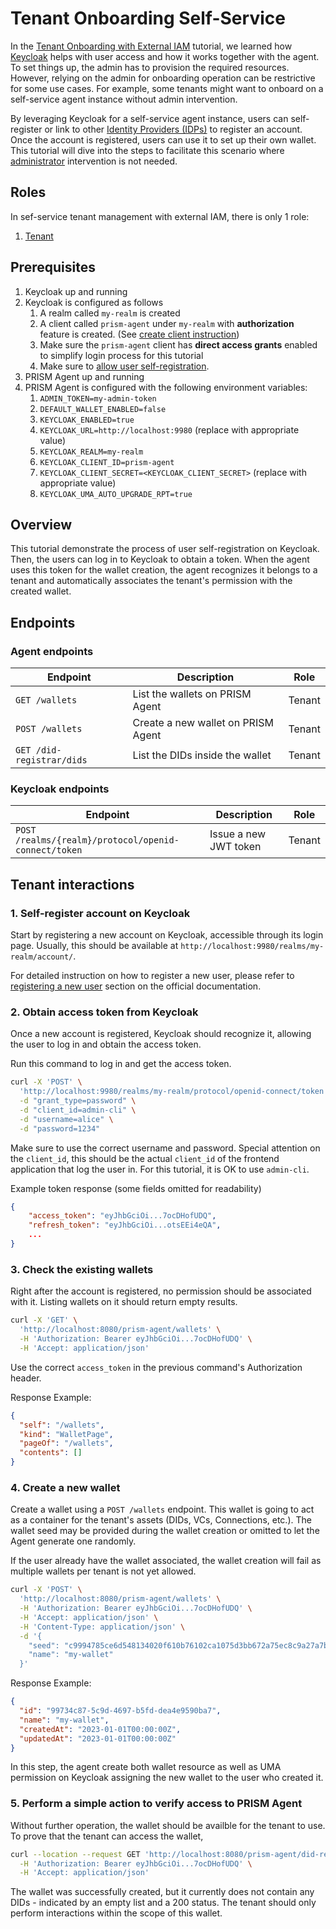 # Tenant Onboarding Self-Service

In the [Tenant Onboarding with External IAM](./tenant-onboarding-ext-iam.md) tutorial,
we learned how [Keycloak](/docs/concepts/glossary#keycloak-service) helps with user access and how it works together with the agent.
To set things up, the admin has to provision the required resources.
However, relying on the admin for onboarding operation can be restrictive for some use cases.
For example, some tenants might want to onboard on a self-service agent instance without admin intervention.

By leveraging Keycloak for a self-service agent instance,
users can self-register or link to other [Identity Providers (IDPs)](/docs/concepts/glossary#idp) to register an account.
Once the account is registered, users can use it to set up their own wallet.
This tutorial will dive into the steps to facilitate this scenario where [administrator](/docs/concepts/glossary#administrator) intervention is not needed.

## Roles

In sef-service tenant management with external IAM, there is only 1 role:

1. [Tenant](/docs/concepts/glossary#tenant)

## Prerequisites

1. Keycloak up and running
2. Keycloak is configured as follows
   1. A realm called `my-realm` is created
   2. A client called `prism-agent` under `my-realm` with __authorization__ feature is created. (See [create client instruction](https://www.keycloak.org/docs/latest/authorization_services/index.html#_resource_server_create_client))
   3. Make sure the `prism-agent` client has __direct access grants__ enabled to simplify login process for this tutorial
   4. Make sure to [allow user self-registration](https://www.keycloak.org/docs/latest/server_admin/index.html#con-user-registration_server_administration_guide).
3. PRISM Agent up and running
4. PRISM Agent is configured with the following environment variables:
   1. `ADMIN_TOKEN=my-admin-token`
   2. `DEFAULT_WALLET_ENABLED=false`
   3. `KEYCLOAK_ENABLED=true`
   4. `KEYCLOAK_URL=http://localhost:9980` (replace with appropriate value)
   5. `KEYCLOAK_REALM=my-realm`
   6. `KEYCLOAK_CLIENT_ID=prism-agent`
   7. `KEYCLOAK_CLIENT_SECRET=<KEYCLOAK_CLIENT_SECRET>` (replace with appropriate value)
   8. `KEYCLOAK_UMA_AUTO_UPGRADE_RPT=true`

## Overview

This tutorial demonstrate the process of user self-registration on Keycloak.
Then, the users can log in to Keycloak to obtain a token.
When the agent uses this token for the wallet creation, the agent recognizes it belongs to a tenant and automatically associates the tenant's permission with the created wallet.

## Endpoints

### Agent endpoints
| Endpoint                  | Description                        | Role   |
|---------------------------|------------------------------------|--------|
| `GET /wallets`            | List the wallets on PRISM Agent    | Tenant |
| `POST /wallets`           | Create a new wallet on PRISM Agent | Tenant |
| `GET /did-registrar/dids` | List the DIDs inside the wallet    | Tenant |

### Keycloak endpoints
| Endpoint                                             | Description           | Role   |
|------------------------------------------------------|-----------------------|--------|
| `POST /realms/{realm}/protocol/openid-connect/token` | Issue a new JWT token | Tenant |

## Tenant interactions

### 1. Self-register account on Keycloak

Start by registering a new account on Keycloak, accessible through its login page.
Usually, this should be available at `http://localhost:9980/realms/my-realm/account/`.

For detailed instruction on how to register a new user,
please refer to [registering a new user](https://www.keycloak.org/docs/latest/server_admin/index.html#proc-registering-new-user_server_administration_guide) section on the official documentation.

### 2. Obtain access token from Keycloak

Once a new account is registered, Keycloak should recognize it, allowing the user to log in and obtain the access token.

Run this command to log in and get the access token.

```bash
curl -X 'POST' \
  'http://localhost:9980/realms/my-realm/protocol/openid-connect/token' \
  -d "grant_type=password" \
  -d "client_id=admin-cli" \
  -d "username=alice" \
  -d "password=1234"
```

Make sure to use the correct username and password.
Special attention on the `client_id`, this should be the actual `client_id` of the frontend application that log the user in.
For this tutorial, it is OK to use `admin-cli`.

Example token response (some fields omitted for readability)

```json
{
    "access_token": "eyJhbGciOi...7ocDHofUDQ",
    "refresh_token": "eyJhbGciOi...otsEEi4eQA",
    ...
}
```

### 3. Check the existing wallets

Right after the account is registered, no permission should be associated with it.
Listing wallets on it should return empty results.

```bash
curl -X 'GET' \
  'http://localhost:8080/prism-agent/wallets' \
  -H 'Authorization: Bearer eyJhbGciOi...7ocDHofUDQ' \
  -H 'Accept: application/json'
```

Use the correct `access_token` in the previous command's Authorization header.

Response Example:

```json
{
  "self": "/wallets",
  "kind": "WalletPage",
  "pageOf": "/wallets",
  "contents": []
}
```

### 4. Create a new wallet

Create a wallet using a `POST /wallets` endpoint.
This wallet is going to act as a container for the tenant's assets (DIDs, VCs, Connections, etc.).
The wallet seed may be provided during the wallet creation or omitted to let the Agent generate one randomly.

If the user already have the wallet associated, the wallet creation will fail as multiple wallets per tenant is not yet allowed.

```bash
curl -X 'POST' \
  'http://localhost:8080/prism-agent/wallets' \
  -H 'Authorization: Bearer eyJhbGciOi...7ocDHofUDQ' \
  -H 'Accept: application/json' \
  -H 'Content-Type: application/json' \
  -d '{
    "seed": "c9994785ce6d548134020f610b76102ca1075d3bb672a75ec8c9a27a7b8607e3b9b384e43b77bb08f8d5159651ae38b98573f7ecc79f2d7e1f1cc371ce60cf8a",
    "name": "my-wallet"
  }'
```

Response Example:

```json
{
  "id": "99734c87-5c9d-4697-b5fd-dea4e9590ba7",
  "name": "my-wallet",
  "createdAt": "2023-01-01T00:00:00Z",
  "updatedAt": "2023-01-01T00:00:00Z"
}
```

In this step, the agent create both wallet resource as well as UMA permission on Keycloak assigning the new wallet to the user who created it.

### 5. Perform a simple action to verify access to PRISM Agent

Without further operation, the wallet should be availble for the tenant to use.
To prove that the tenant can access the wallet,

```bash
curl --location --request GET 'http://localhost:8080/prism-agent/did-registrar/dids' \
  -H 'Authorization: Bearer eyJhbGciOi...7ocDHofUDQ' \
  -H 'Accept: application/json'
```

The wallet was successfully created, but it currently does not contain any DIDs - indicated by an empty list and a 200 status.
The tenant should only perform interactions within the scope of this wallet.
